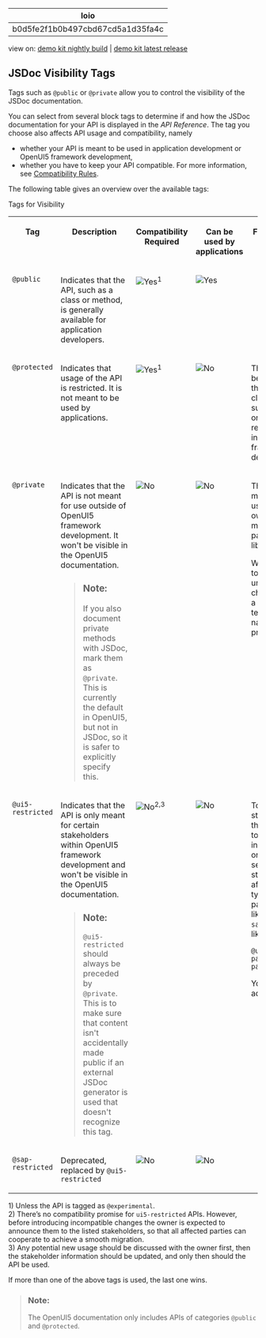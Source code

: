 <!-- loiob0d5fe2f1b0b497cbd67cd5a1d35fa4c -->

| loio |
| -----|
| b0d5fe2f1b0b497cbd67cd5a1d35fa4c |

<div id="loio">

view on: [demo kit nightly build](https://openui5nightly.hana.ondemand.com/topic/b0d5fe2f1b0b497cbd67cd5a1d35fa4c) | [demo kit latest release](https://sdk.openui5.org/topic/b0d5fe2f1b0b497cbd67cd5a1d35fa4c)</div>

## JSDoc Visibility Tags

Tags such as `@public` or `@private` allow you to control the visibility of the JSDoc documentation.

 

You can select from several block tags to determine if and how the JSDoc documentation for your API is displayed in the *API Reference*. The tag you choose also affects API usage and compatibility, namely

-   whether your API is meant to be used in application development or OpenUI5 framework development,
-   whether you have to keep your API compatible. For more information, see [Compatibility Rules](Compatibility_Rules_91f0873.md).

The following table gives an overview over the available tags:

<a name="loiob0d5fe2f1b0b497cbd67cd5a1d35fa4c__table_pbq_1lj_1nb"/>Tags for Visibility


<table>
<tr>
<th valign="top">

Tag



</th>
<th valign="top">

Description



</th>
<th valign="top">

Compatibility Required



</th>
<th valign="top">

Can be used by applications



</th>
<th valign="top">

Further Details



</th>
<th valign="top">

Example



</th>
</tr>
<tr>
<td valign="top">

 `@public` 



</td>
<td valign="top">

Indicates that the API, such as a class or method, is generally available for application developers.



</td>
<td valign="top">

 ![Yes](images/loio3cb17ee88aed44d2bf1d14b97728c709_LowRes.gif)<sup>1</sup> 



</td>
<td valign="top">

 ![Yes](images/loio3cb17ee88aed44d2bf1d14b97728c709_LowRes.gif) 



</td>
<td valign="top">



</td>
<td valign="top">

 [`ManagedObject.prototype.getId`](https://sdk.openui5.org/api/sap.ui.base.ManagedObject%23methods/getId) 



</td>
</tr>
<tr>
<td valign="top">

 `@protected` 



</td>
<td valign="top">

Indicates that usage of the API is restricted. It is not meant to be used by applications.



</td>
<td valign="top">

 ![Yes](images/loio3cb17ee88aed44d2bf1d14b97728c709_LowRes.gif)<sup>1</sup> 



</td>
<td valign="top">

 ![No](images/loio5befb5af20ed42fd9052a99014d953a3_LowRes.gif) 



</td>
<td valign="top">

The API might be used outside the relevant class or subclasses, but only in closely related classes in OpenUI5 framework development.



</td>
<td valign="top">

 [`Control.prototype.invalidate`](https://sdk.openui5.org/api/sap.ui.core.Control%23methods/invalidate) 



</td>
</tr>
<tr>
<td valign="top">

 `@private` 



</td>
<td valign="top">

Indicates that the API is not meant for use outside of OpenUI5 framework development. It won't be visible in the OpenUI5 documentation.

> ### Note:  
> If you also document private methods with JSDoc, mark them as `@private`. This is currently the default in OpenUI5, but not in JSDoc, so it is safer to explicitly specify this.



</td>
<td valign="top">

 ![No](images/loio5befb5af20ed42fd9052a99014d953a3_LowRes.gif) 



</td>
<td valign="top">

 ![No](images/loio5befb5af20ed42fd9052a99014d953a3_LowRes.gif) 



</td>
<td valign="top">

The API is not meant to be used outside its own class, module, package, or library.

We recommend to use the underscore character "`_`" as a prefix for technical names of private entities.



</td>
<td valign="top">

 [`Icon.prototype._getOutputTitle`](https://github.com/SAP/openui5/blob/c67c74d5de985904b50fb250b0d335c08b275025/src/sap.ui.core/src/sap/ui/core/Icon.js#L477) 



</td>
</tr>
<tr>
<td valign="top">

 `@ui5-restricted` 



</td>
<td valign="top">

Indicates that the API is only meant for certain stakeholders within OpenUI5 framework development and won't be visible in the OpenUI5 documentation.

> ### Note:  
> `@ui5-restricted` should always be preceded by `@private`. This is to make sure that content isn't accidentally made public if an external JSDoc generator is used that doesn't recognize this tag.



</td>
<td valign="top">

 ![No](images/loio5befb5af20ed42fd9052a99014d953a3_LowRes.gif)<sup>2,3</sup> 



</td>
<td valign="top">

 ![No](images/loio5befb5af20ed42fd9052a99014d953a3_LowRes.gif) 



</td>
<td valign="top">

To specify the stakeholders that are allowed to use this API, insert a space- or comma-separated list of stakeholders after the tag, typically package names like `sap.ui.core`, like this:

`@ui5-restricted package_name_1, package_name_2`

You can also add free text.



</td>
<td valign="top">

`@ui5-restricted sap.ui.core, sap.m, sap.viz`

in

[`Control.prototype.setBlocked`](https://github.com/SAP/openui5/blob/c67c74d5de985904b50fb250b0d335c08b275025/src/sap.ui.core/src/sap/ui/core/Control.js#L944)



</td>
</tr>
<tr>
<td valign="top">

 `@sap-restricted` 



</td>
<td valign="top">

Deprecated, replaced by `@ui5-restricted` 



</td>
<td valign="top">

 ![No](images/loio5befb5af20ed42fd9052a99014d953a3_LowRes.gif) 



</td>
<td valign="top">

 ![No](images/loio5befb5af20ed42fd9052a99014d953a3_LowRes.gif) 



</td>
<td valign="top">

 



</td>
<td valign="top">

 



</td>
</tr>
</table>

1\) Unless the API is tagged as `@experimental`.  
 2\) There’s no compatibility promise for `ui5-restricted` APIs. However, before introducing incompatible changes the owner is expected to announce them to the listed stakeholders, so that all affected parties can cooperate to achieve a smooth migration.  
 3\) Any potential new usage should be discussed with the owner first, then the stakeholder information should be updated, and only then should the API be used.

If more than one of the above tags is used, the last one wins.

> ### Note:  
> The OpenUI5 documentation only includes APIs of categories `@public` and `@protected`.


